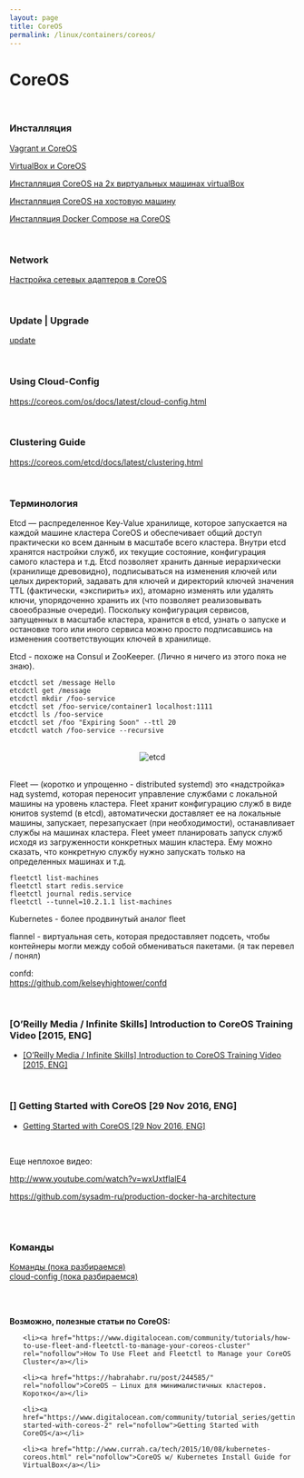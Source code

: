 ```yaml
---
layout: page
title: CoreOS
permalink: /linux/containers/coreos/
---
```



# CoreOS

<br/>

### Инсталляция

[Vagrant и CoreOS](/linux/containers/coreos/installation/vagrant-coreos/)  

[VirtualBox и CoreOS](/linux/containers/coreos/installation/virtualbox-coreos/)

[Инсталляция CoreOS на 2х виртуальных машинах virtualBox](/linux/containers/coreos/installation/virtualbox-coreos-2-machines/)

[Инсталляция CoreOS на хостовую машину](/linux/containers/coreos/installation/on-host-machine/)

[Инсталляция Docker Compose на CoreOS](/linux/containers/coreos/installation/docker-compose/)

<br/>

### Network

[Настройка сетевых адаптеров в CoreOS](/linux/containers/coreos/network/)


<br/>

### Update | Upgrade

[update](/linux/containers/coreos/update/)


<br/>

### Using Cloud-Config

https://coreos.com/os/docs/latest/cloud-config.html


<br/>

### Clustering Guide

https://coreos.com/etcd/docs/latest/clustering.html


<br/>

### Терминология

Etcd — распределенное Key-Value хранилище, которое запускается на каждой машине кластера CoreOS и обеспечивает общий доступ практически ко всем данным в масштабе всего кластера. Внутри etcd хранятся настройки служб, их текущие состояние, конфигурация самого кластера и т.д. Etcd позволяет хранить данные иерархически (хранилище древовидно), подписываться на изменения ключей или целых директорий, задавать для ключей и директорий ключей значения TTL (фактически, «экспирить» их), атомарно изменять или удалять ключи, упорядоченно хранить их (что позволяет реализовывать своеобразные очереди). Поскольку конфигурация сервисов, запущенных в масштабе кластера, хранится в etcd, узнать о запуске и остановке того или иного сервиса можно просто подписавшись на изменения соответствующих ключей в хранилище.

Etcd - похоже на Consul и ZooKeeper. (Лично я ничего из этого пока не знаю).

    etcdctl set /message Hello
    etcdctl get /message
    etcdctl mkdir /foo-service
    etcdctl set /foo-service/container1 localhost:1111
    etcdctl ls /foo-service
    etcdctl set /foo "Expiring Soon" --ttl 20
    etcdctl watch /foo-service --recursive


<br/>

<div align="center">
    <img src="//files.sysadm.ru/img/linux/containers/coreos/etcd.png" border="0" alt="etcd">
</div>

<br/>



Fleet — (коротко и упрощенно - distributed systemd) это «надстройка» над systemd, которая переносит управление службами с локальной машины на уровень кластера. Fleet хранит конфигурацию служб в виде юнитов systemd (в etcd), автоматически доставляет ее на локальные машины, запускает, перезапускает (при необходимости), останавливает службы на машинах кластера. Fleet умеет планировать запуск служб исходя из загруженности конкретных машин кластера. Ему можно сказать, что конкретную службу нужно запускать только на определенных машинах и т.д.

    fleetctl list-machines
    fleetctl start redis.service
    fleetctl journal redis.service
    fleetctl --tunnel=10.2.1.1 list-machines



Kubernetes - более продвинутый аналог fleet  

flannel - виртуальная сеть, которая предоставляет подсеть, чтобы контейнеры могли между собой обмениваться пакетами. (я так перевел / понял)


confd:  
https://github.com/kelseyhightower/confd


<br/>


### [O’Reilly Media / Infinite Skills] Introduction to CoreOS Training Video [2015, ENG]

<ul>
    <li><a href="/linux/containers/coreos/Introduction_to_CoreOS/">[O’Reilly Media / Infinite Skills] Introduction to CoreOS Training Video [2015, ENG]</a></li>
</ul>


<br/>


### [] Getting Started with CoreOS [29 Nov 2016, ENG]

<ul>
    <li><a href="/linux/containers/coreos/Getting_Started_with_CoreOS/">Getting Started with CoreOS [29 Nov 2016, ENG]</a></li>
</ul>


<br/>

Еще неплохое видео:

http://www.youtube.com/watch?v=wxUxtflalE4

https://github.com/sysadm-ru/production-docker-ha-architecture





<br/>
<br/>

### Команды

[Команды (пока разбираемся)](/linux/containers/coreos/commands/)  
[cloud-config (пока разбираемся)](/linux/containers/coreos/cloud-config/)



<br/><br/>

**Возможно, полезные статьи по CoreOS:**


<ul>


    <li><a href="https://www.digitalocean.com/community/tutorials/how-to-use-fleet-and-fleetctl-to-manage-your-coreos-cluster" rel="nofollow">How To Use Fleet and Fleetctl to Manage your CoreOS Cluster</a></li>

    <li><a href="https://habrahabr.ru/post/244585/" rel="nofollow">CoreOS — Linux для минималистичных кластеров. Коротко</a></li>

    <li><a href="https://www.digitalocean.com/community/tutorial_series/getting-started-with-coreos-2" rel="nofollow">Getting Started with CoreOS</a></li>

    <li><a href="http://www.currah.ca/tech/2015/10/08/kubernetes-coreos.html" rel="nofollow">CoreOS w/ Kubernetes Install Guide for VirtualBox</a></li>

</ul>
